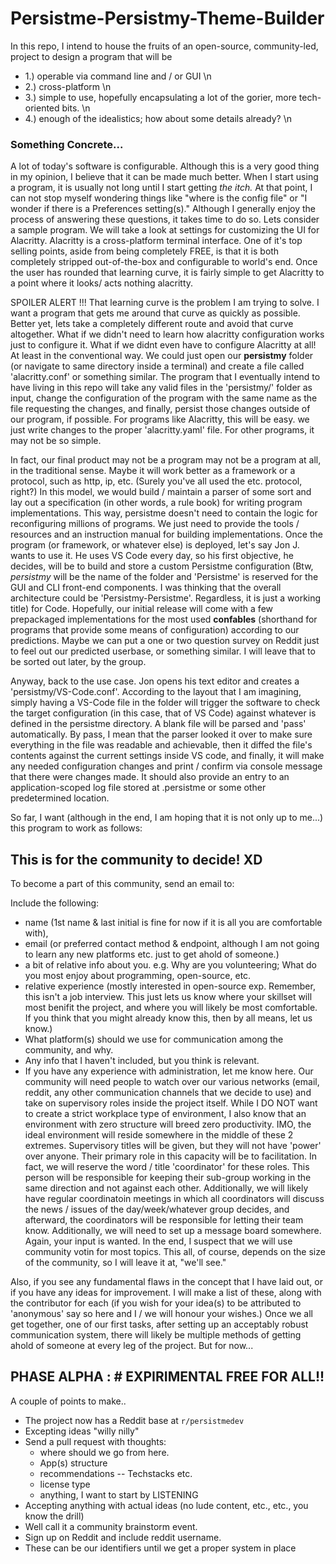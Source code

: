 # Persistme-Persistmy-Theme-Builder

In this repo, I intend to house the fruits of an open-source, community-led, project to design a program that will be 

  * 1.) operable via command line and / or GUI \n
  * 2.) cross-platform \n
  * 3.) simple to use, hopefully encapsulating a lot of the gorier, more tech-oriented bits. \n
  * 4.) enough of the idealistics; how about some details already? \n
  
### Something Concrete...

A lot of today's software is configurable. Although this is a very good thing in my opinion, I believe that it can be made much better. When I start using a program, it is usually not long until I start getting _the itch._ At that point, I can not stop myself wondering things like "where is the config file" or "I wonder if there is a Preferences setting(s)." Although I generally enjoy the process of answering these questions, it takes time to do so. Lets consider a sample program. We will take a look at settings for customizing the UI for Alacritty. Alacritty is a cross-platform terminal interface. One of it's top selling points, aside from being completely FREE, is that it is both completely stripped out-of-the-box and configurable to world's end. Once the user has rounded that learning curve, it is fairly simple to get Alacritty to a point where it looks/ acts nothing alacritty. 

SPOILER ALERT !!! That learning curve is the problem I am trying to solve. I want a program that gets me around that curve as quickly as possible. Better yet, 
lets take a completely different route and avoid that curve altogether. What if we didn't need to learn how alacritty configuration works just to configure it. 
What if we didnt even have to configure Alacritty at all! At least in the conventional way. We could just open our **persistmy** folder (or navigate to same directory inside a terminal) and create a file called 'alacritty.conf' or something similar. The program that I eventually intend to have living in this repo will take any valid files in the 'persistmy/' folder as input, change the configuration of the program with the same name as the file requesting the changes, and finally, persist those changes outside of our program, if possible. For programs like Alacritty, this will be easy. we just write changes to the proper 'alacritty.yaml' file. For other programs, it may not be so simple. 

In fact, our final product may not be a program may not be a program at all, in the traditional sense. Maybe it will work better as a framework or a protocol, such as http, ip, etc. (Surely you've all used the etc. protocol, right?) In this model, we would build / maintain a parser of some sort and lay out a specification (in other words, a rule book) for writing program implementations. This way, persistme doesn't need to contain the logic for reconfiguring millions of programs. We just need to provide the tools / resources and an instruction manual for building implementations. Once the program (or framework, or whatever else) is deployed, let's say Jon J. wants to use it. He uses VS Code every day, so his first objective, he decides, will be to build and store a custom Persistme configuration (Btw, _persistmy_ will be the name of the folder and 'Persistme' is reserved for the GUI and CLI front-end components. I was thinking that the overall architecture could be 'Persistmy-Persistme'. Regardless, it is just a working title) for Code. Hopefully, our initial release will come with a few prepackaged implementations for the most used **confables** (shorthand for programs that provide some means of configuration) according to our predictions. Maybe we can put a one or two question survey on Reddit just to feel out our predicted userbase, or something similar. I will leave that to be sorted out later, by the group.

Anyway, back to the use case. Jon opens his text editor and creates a 'persistmy/VS-Code.conf'. According to the layout that I am imagining, simply having a VS-Code file in the folder will trigger the software to check the target configuration (in this case, that of VS Code) against whatever is defined in the persistme directory. A blank file will be parsed and 'pass' automatically. By pass, I mean that the parser looked it over to make sure everything in the file was readable and achievable, then it diffed the file's contents against the current settings inside VS code, and finally, it will make any needed configuration changes and print / confirm via console message that there were changes made. It should also provide an entry to an application-scoped log file stored at .persistme or some other predetermined location. 

So far, I want (although in the  end, I am hoping that it is not only up to me...) this program to work as follows:

  ## This is for the community to decide! XD
  
To become a part of this community, send an email to:

<BUILDING EMAIL SERVER NOW. COME BACK IN A COUPLE OF HOURS AND IT SHOULD BE ROLLING>

Include the following:

  * name (1st name & last initial is fine for now if it is all you are comfortable with),
  * email (or preferred contact method & endpoint, although I am not going to learn any new platforms etc. just to get ahold of someone.)
  * a bit of relative info about you. e.g. Why are you volunteering; What do you most enjoy about programming, open-source, etc.
  * relative experience (mostly interested in open-source exp. Remember, this isn't a job interview. This just lets us know where your skillset will most benifit the project, and where you will likely be most comfortable. If you think that you might already know this, then by all means, let us know.)
  * What platform(s) should we use for communication among the community, and why.
  * Any info that I haven't included, but you think is relevant.
  * If you have any experience with administration, let me know here. Our community will need people to watch over our various networks (email, reddit, any other communication channels that we decide to use) and take on supervisory roles inside the project itself. While I DO NOT want to create a strict workplace type of environment, I also know that an environment with zero structure will breed zero productivity. IMO, the ideal environment will reside somewhere in the middle of these 2 extremes. Supervisory titles will be given, but they will not have 'power' over anyone. Their primary role in this capacity will be to facilitation. In fact, we will reserve the word / title 'coordinator' for these roles. This person will be responsible for keeping their sub-group working in the same direction and not against each other. Additionally, we will likely have regular coordinatoin meetings in which all coordinators will discuss the news / issues of the day/week/whatever group decides, and afterward, the coordinators will be responsible for letting their team know. Additionally, we will need to set up a message board somewhere. Again, your input is wanted. In the end, I suspect that we will use community votin for most topics. This all, of course, depends on the size of the community, so I will leave it at, "we'll see."
  
Also, if you see any fundamental flaws in the concept that I have laid out, or if you have any ideas for improvement. I will make a list of these, along with the contributor for each (if you wish for your idea(s) to be attributed to 'anonymous' say so here and I / we will honour your wishes.) Once we all get together, one of our first tasks, after setting up an acceptably robust communication system, there will likely be multiple methods of getting ahold of someone at every leg of the project. But for now...
 
 ## PHASE ALPHA : # EXPIRIMENTAL FREE FOR ALL!!
 
 A couple of points to make..
 
  - The project now has a Reddit base at `r/persistmedev`
  - Excepting ideas "willy nilly"
  - Send a pull request with thoughts: 
     - where should we go from here.
     - App(s) structure
     - recommendations -- Techstacks etc.
     - license type
     - anything, I want to start by LISTENING
  - Accepting anything with actual ideas (no lude content, etc., etc., you know the drill)
  - Well call it a community brainstorm event.
  - Sign up on Reddit and include reddit username.
  - These can be our identifiers until we get a proper system in place
 

